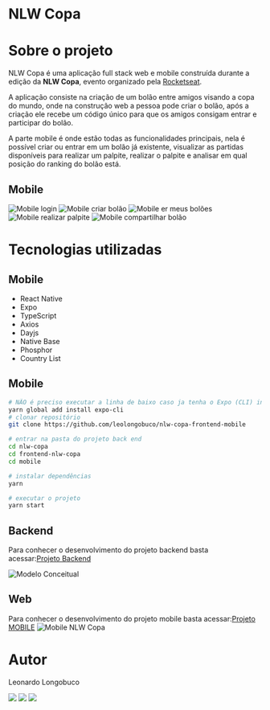 # NLW Copa

# Sobre o projeto

NLW Copa é uma aplicação full stack web e mobile construída durante a edição da **NLW Copa**, evento organizado pela [Rocketseat](https://rocketseat.com.br "Site da Rocketseat").

A aplicação consiste na criação de um bolão entre amigos visando a copa do mundo, onde na construção web a pessoa pode criar o bolão, após a criação ele recebe um código único para que os amigos consigam entrar e participar do bolão.

A parte mobile é onde estão todas as funcionalidades principais, nela é possível criar ou entrar em um bolão já existente, visualizar as partidas disponíveis para realizar um palpite, realizar o palpite e analisar em qual posição do ranking do bolão está.

## Mobile

![Mobile login](https://github.com/leolongobuco/nlw-copa-frontend-mobile/blob/main/github_assets/mobile-01.jpeg)
![Mobile criar bolão](https://github.com/leolongobuco/nlw-copa-frontend-mobile/blob/main/github_assets/mobile-02.jpeg)
![Mobile er meus bolões](https://github.com/leolongobuco/nlw-copa-frontend-mobile/blob/main/github_assets/mobile-03.jpeg)
![Mobile realizar palpite](https://github.com/leolongobuco/nlw-copa-frontend-mobile/blob/main/github_assets/mobile-04.jpeg)
![Mobile compartilhar bolão](https://github.com/leolongobuco/nlw-copa-frontend-mobile/blob/main/github_assets/mobile-05.jpeg)

# Tecnologias utilizadas

## Mobile

- React Native
- Expo
- TypeScript
- Axios
- Dayjs
- Native Base
- Phosphor
- Country List

## Mobile

```bash
# NÃO é preciso executar a linha de baixo caso ja tenha o Expo (CLI) instalado
yarn global add install expo-cli
# clonar repositório
git clone https://github.com/leolongobuco/nlw-copa-frontend-mobile

# entrar na pasta do projeto back end
cd nlw-copa
cd frontend-nlw-copa
cd mobile

# instalar dependências
yarn

# executar o projeto
yarn start
```

## Backend

Para conhecer o desenvolvimento do projeto backend basta acessar:[Projeto Backend](https://github.com/leolongobuco/nlw-copa-backend "Projeto Backend NLW Copa")

![Modelo Conceitual](https://github.com/leolongobuco/nlw-copa-frontend-mobile/blob/main/github_assets/modelo-conceitual-db.png "Projeto Backend NLW Copa")

## Web

Para conhecer o desenvolvimento do projeto mobile basta acessar:[Projeto MOBILE](https://github.com/leolongobuco/nlw-copa-frontend-web "Projeto Web NLW Copa")
![Mobile NLW Copa](https://github.com/leolongobuco/nlw-copa-frontend-mobile/blob/main/github_assets/frontend-web.png)

# Autor

Leonardo Longobuco

<div>
  <a href="https://www.linkedin.com/in/leonardo-longobuco-988237176/" target="_blank"
    ><img
      src="https://img.shields.io/badge/-LinkedIn-%230077B5?style=for-the-badge&logo=linkedin&logoColor=white"
      target="_blank"
  /></a>
  <a href="mailto:longobucoleonardo@gmail.com"
    ><img
      src="https://img.shields.io/badge/Gmail-D14836?style=for-the-badge&logo=gmail&logoColor=white"
      target="_blank"
  /></a> 
 <a href="https://app.rocketseat.com.br/me/leonardo-martins"
    ><img
      src="https://img.shields.io/badge/-ROCKETSEAT-blueviolet?style=for-the-badge"
      target="_blank"
  /></a> 
</div>
